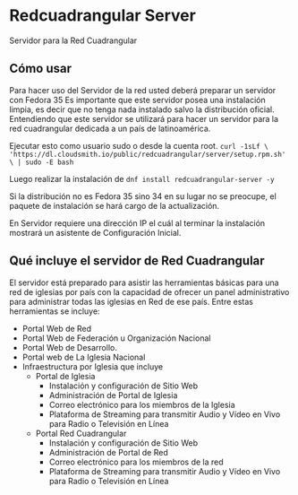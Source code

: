 # Redcuadrangular Server
Servidor para la Red Cuadrangular
## Cómo usar
Para hacer uso del Servidor de la red usted deberá preparar un servidor con Fedora 35
Es importante que este servidor posea una instalación limpia, es decir que no tenga nada instalado salvo la distribución oficial.
Entendiendo que este servidor se utilizará para hacer un servidor para la red cuadrangular dedicada a un país de latinoamérica.

Ejecutar esto como usuario sudo o desde la cuenta root.
`curl -1sLf \
  'https://dl.cloudsmith.io/public/redcuadrangular/server/setup.rpm.sh' \
  | sudo -E bash`
  
  Luego realizar la instalación de 
  `dnf install redcuadrangular-server -y`
  
  Si la distribución no es Fedora 35 sino 34 en su lugar no se preocupe, el paquete de instalación se hará cargo de la actualización.
  
 En Servidor requiere una dirección IP el cuál al terminar la instalación mostrará un asistente de Configuración Inicial.
 ## Qué incluye el servidor de Red Cuadrangular
 El servidor está preparado para asistir las herramientas básicas para una red de iglesias por país con la capacidad de ofrecer 
 un panel administrativo para administrar todas las iglesias en Red de ese país.
 Entre estas herramientas se incluye:
 
 * Portal Web de Red
 * Portal Web de Federación u Organización Nacional
 * Portal Web de Desarrollo.
 * Portal web de La Iglesia Nacional
 * Infraestructura por Iglesia que incluye
   * Portal de Iglesia
     * Instalación y configuración de Sitio Web
     * Administración de Portal de Iglesia
     * Correo electrónico para los miembros de la Iglesia
     * Plataforma de Streaming para transmitir Audio y Vídeo en Vivo para Radio o Televisión en Línea
   * Portal Red Cuadrangular
     * Instalación y configuración de Sitio Web
     * Administración de Portal de Red
     * Correo electrónico para los miembros de la red
     * Plataforma de Streaming para transmitir Audio y Vídeo en Vivo para Radio o Televisión en Línea

